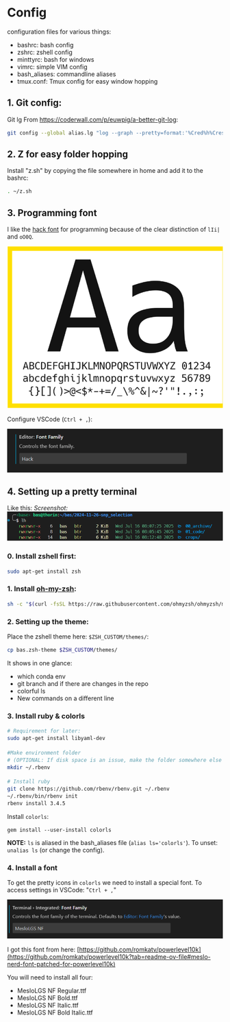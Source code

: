 # Config
configuration files for various things:
- bashrc: bash config 
- zshrc: zshell config
- minttyrc: bash for windows
- vimrc: simple VIM config
- bash_aliases: commandline aliases
- tmux.conf: Tmux config for easy window hopping


## 1. Git config:
Git lg From https://coderwall.com/p/euwpig/a-better-git-log:


```bash
git config --global alias.lg "log --graph --pretty=format:'%Cred%h%Creset -%C(yellow)%d%Creset %s %Cgreen(%cr) %C(bold blue)<%an>%Creset' --abbrev-commit --date=relative"
```

## 2. Z for easy folder hopping
Install "z.sh" by copying the file somewhere in home and add it to the bashrc:

```bash
. ~/z.sh
```

## 3. Programming font
I like the [hack font](https://github.com/source-foundry/Hack) for programming because of the clear distinction of `lIi|` and `oO0Q`.

![alt text](img/hack_font.png)

Configure VSCode (`Ctrl + ,`):

![alt text](img/vscode_code_font_change.png)


## 4. Setting up a pretty terminal

Like this:
*Screenshot:*
![alt text](img/terminal_screenshot.png)

### 0. Install zshell first:
```bash
sudo apt-get install zsh
```

### 1. Install [oh-my-zsh](https://ohmyz.sh/#install):
```bash
sh -c "$(curl -fsSL https://raw.githubusercontent.com/ohmyzsh/ohmyzsh/master/tools/install.sh)"
```


### 2. Setting up the theme:
Place the zshell theme here: `$ZSH_CUSTOM/themes/`:
```bash
cp bas.zsh-theme $ZSH_CUSTOM/themes/
```

It shows in one glance: 

- which conda env
- git branch and if there are changes in the repo
- colorful ls
- New commands on a different line


### 3. Install ruby & colorls

```bash
# Requirement for later:
sudo apt-get install libyaml-dev

#Make environment folder
# (OPTIONAL: If disk space is an issue, make the folder somewhere else and symlink it)
mkdir ~/.rbenv

# Install ruby
git clone https://github.com/rbenv/rbenv.git ~/.rbenv
~/.rbenv/bin/rbenv init
rbenv install 3.4.5
```

Install `colorls`:
```
gem install --user-install colorls
```

**NOTE:** `ls` is aliased in the bash_aliases file (`alias ls='colorls'`). To unset: `unalias ls` (or change the config).

### 4. Install a font
To get the pretty icons in `colorls` we need to install a special font. To access settings in VSCode: "`Ctrl + ,`"

![alt text](img/vscode_font_change.png)

I got this font from here: [https://github.com/romkatv/powerlevel10k](https://github.com/romkatv/powerlevel10k?tab=readme-ov-file#meslo-nerd-font-patched-for-powerlevel10k)

You will need to install all four:
- MesloLGS NF Regular.ttf
- MesloLGS NF Bold.ttf
- MesloLGS NF Italic.ttf
- MesloLGS NF Bold Italic.ttf




